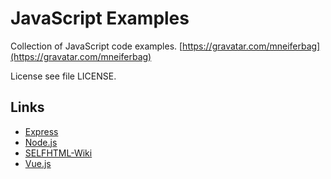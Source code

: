 # JavaScript Examples

Collection of JavaScript code examples. [https://gravatar.com/mneiferbag](https://gravatar.com/mneiferbag)

License see file LICENSE.

## Links

* [Express](https://expressjs.com/ "Express")
* [Node.js](https://nodejs.org/ "Node.js")
* [SELFHTML-Wiki](https://wiki.selfhtml.org/wiki/Startseite "SELFHTML-Wiki")
* [Vue.js](https://vuejs.org/ "Vue.js")

